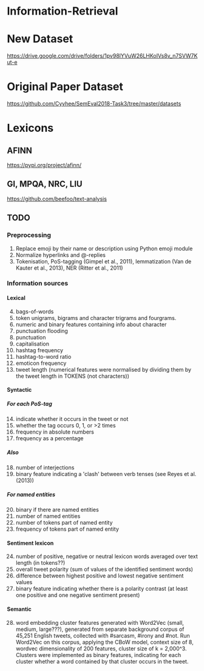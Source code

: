 # Information-Retrieval

# New Dataset 
https://drive.google.com/drive/folders/1pv98lYVuW26LHKoIVs8v_n7SVW7Kut-e

# Original Paper Dataset 
https://github.com/Cyvhee/SemEval2018-Task3/tree/master/datasets

# Lexicons
## AFINN
https://pypi.org/project/afinn/
## GI, MPQA, NRC, LIU
https://github.com/beefoo/text-analysis


## TODO
### Preprocessing
1. Replace emoji by their name or description using Python emoji module
2. Normalize hyperlinks and @-replies
3. Tokenisation, PoS-tagging (Gimpel et al., 2011), lemmatization (Van de Kauter et al., 2013), NER (Ritter et al., 2011)

### Information sources
#### Lexical
4. bags-of-words
5. token unigrams, bigrams and character trigrams and fourgrams.
6. numeric and binary features containing info about character
7. punctuation flooding
8. punctuation
9. capitalisation
10. hashtag frequency
11. hashtag-to-word ratio
12. emoticon frequency
13. tweet length
(numerical features were normalised by dividing them by the tweet length in TOKENS (not characters))

#### Syntactic
##### For each PoS-tag
14. indicate whether it occurs in the tweet or not
15. whether the tag occurs 0, 1, or >2 times
16. frequency in absolute numbers
17. frequency as a percentage
##### Also
18. number of interjections
19. binary feature indicating a 'clash' between verb tenses (see Reyes et al. (2013))
##### For named entities
20. binary if there are named entities
21. number of named entities
22. number of tokens part of named entity
23. frequency of tokens part of named entity

#### Sentiment lexicon
24. number of positive, negative or neutral lexicon words averaged over text length (in tokens??)
25. overall tweet polarity (sum of values of the identified sentiment words)
26. difference between highest positive and lowest negative sentiment values
27. binary feature indicating whether there is a polarity contrast (at least one positive and one negative sentiment present)

#### Semantic
28. word embedding cluster features generated with Word2Vec (small, medium, large???), generated from separate background corpus of 45,251 English tweets, collected with #sarcasm, #irony and #not. Run Word2Vec on this corpus, applying the CBoW model, context size of 8, wordvec dimensionality of 200 features, cluster size of k = 2,000^3. Clusters were implemented as binary features, indicating for each cluster whether a word contained by that cluster occurs in the tweet.
